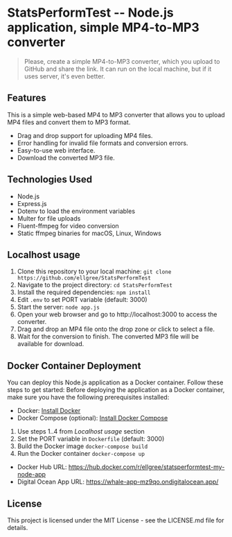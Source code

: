 # StatsPerformTest -- Node.js application, simple MP4-to-MP3 converter

> Please, create a simple MP4-to-MP3 converter, which you upload to GitHub and share the link.
> It can run on the local machine, but if it uses server, it's even better.

## Features

This is a simple web-based MP4 to MP3 converter that allows you to upload MP4 files and convert them to MP3 format.

- Drag and drop support for uploading MP4 files.
- Error handling for invalid file formats and conversion errors.
- Easy-to-use web interface.
- Download the converted MP3 file.

## Technologies Used

- Node.js
- Express.js
- Dotenv to load the environment variables
- Multer for file uploads
- Fluent-ffmpeg for video conversion
- Static ffmpeg binaries for macOS, Linux, Windows

## Localhost usage

1. Clone this repository to your local machine: `git clone https://github.com/ellgree/StatsPerformTest`
2. Navigate to the project directory: `cd StatsPerformTest`
3. Install the required dependencies: `npm install`
4. Edit `.env` to set PORT variable (default: 3000)
5. Start the server: `node app.js`
6. Open your web browser and go to http://localhost:3000 to access the converter.
7. Drag and drop an MP4 file onto the drop zone or click to select a file.
8. Wait for the conversion to finish. The converted MP3 file will be available for download.

## Docker Container Deployment

You can deploy this Node.js application as a Docker container. Follow these steps to get started:
Before deploying the application as a Docker container, make sure you have the following prerequisites installed:

- Docker: [Install Docker](https://docs.docker.com/get-docker/)
- Docker Compose (optional): [Install Docker Compose](https://docs.docker.com/compose/install/)
1. Use steps 1..4 from *Localhost* *usage* section
2. Set the PORT variable in `Dockerfile` (default: 3000)
3. Build the Docker image `docker-compose build`
4. Run the Docker container `docker-compose up`

- Docker Hub URL: https://hub.docker.com/r/ellgree/statsperformtest-my-node-app
- Digital Ocean App URL: https://whale-app-mz9qo.ondigitalocean.app/

## License

This project is licensed under the MIT License - see the LICENSE.md file for details.
